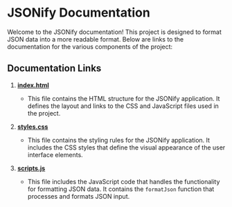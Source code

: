 # JSONify Documentation

Welcome to the JSONify documentation! This project is designed to format JSON data into a more readable format. Below are links to the documentation for the various components of the project:

## Documentation Links

1. **[index.html](index.md)**
   - This file contains the HTML structure for the JSONify application. It defines the layout and links to the CSS and JavaScript files used in the project.

2. **[styles.css](styles.md)**
   - This file contains the styling rules for the JSONify application. It includes the CSS styles that define the visual appearance of the user interface elements.

3. **[scripts.js](scripts.md)**
   - This file includes the JavaScript code that handles the functionality for formatting JSON data. It contains the `formatJson` function that processes and formats JSON input.